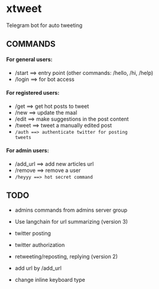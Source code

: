 # xtweet
Telegram bot for auto tweeting 

## COMMANDS

#### For general users:
- /start          ==> entry point (other commands: /hello, /hi, /help)
- /login          ==> for bot access

#### For registered users:
- /get            ==> get hot posts to tweet
- /new            ==> update the maal
- /edit           ==> make suggestions in the post content
- /tweet          ==> tweet a manually edited post
- <code>/auth  ==> authenticate twitter for posting tweets</code>

#### For admin users:
- /add_url  ==> add new articles url
- /remove         ==> remove a user
- <code>/heyyy  ==> hot secret command</code>

## TODO 

- admins commands from admins server group
- Use langchain for url summarizing (version 3)
- twitter posting
- twitter authorization 
- retweeting/reposting, replying (version 2)
- add url by /add_url

- change inline keyboard type
